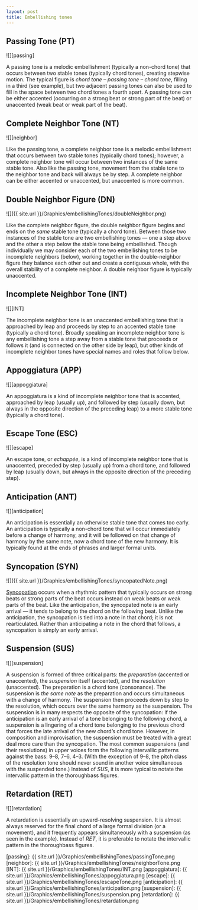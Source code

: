 ```yaml
---
layout: post
title: Embellishing tones
---
```


## Passing Tone (PT)

![][passing]

A passing tone is a melodic embellishment (typically a non-chord tone) that occurs between two stable tones (typically chord tones), creating stepwise motion. The typical figure is *chord tone – passing tone – chord tone*, filling in a third (see example), but two adjacent passing tones can also be used to fill in the space between two chord tones a fourth apart. A passing tone can be either accented (occurring on a strong beat or strong part of the beat) or unaccented (weak beat or weak part of the beat).

## Complete Neighbor Tone (NT)

![][neighbor]

Like the passing tone, a complete neighbor tone is a melodic embellishment that occurs between two stable tones (typically chord tones); however, a complete neighbor tone will occur between two instances of the same stable tone. Also like the passing tone, movement from the stable tone to the neighbor tone and back will always be by step. A complete neighbor can be either accented or unaccented, but unaccented is more common. 

## Double Neighbor Figure (DN)

![]({{ site.url }}/Graphics/embellishingTones/doubleNeighbor.png)

Like the complete neighbor figure, the double neighbor figure begins and ends on the *same* stable tone (typically a chord tone). Between those two instances of the stable tone are two embellishing tones — one a step above and the other a step below the stable tone being embellished. Though individually we may consider each of the two embellishing tones to be incomplete neighbors (below), working together in the double-neighbor figure they balance each other out and create a contiguous whole, with the overall stability of a complete neighbor. A double neighbor figure is typically unaccented.

## Incomplete Neighbor Tone (INT)

![][INT]

The incomplete neighbor tone is an unaccented embellishing tone that is approached by leap and proceeds by step to an accented stable tone (typically a chord tone). Broadly speaking an incomplete neighbor tone is any embellishing tone a step away from a stable tone that proceeds or follows it (and is connected on the other side by leap), but other kinds of incomplete neighbor tones have special names and roles that follow below.

## Appoggiatura (APP)

![][appoggiatura]

An appoggiatura is a kind of incomplete neighbor tone that is accented, approached by leap (usually up), and followed by step (usually down, but always in the opposite direction of the preceding leap) to a more stable tone (typically a chord tone).

## Escape Tone (ESC)

![][escape]

An escape tone, or *echappée*, is a kind of incomplete neighbor tone that is unaccented, preceded by step (usually up) from a chord tone, and followed by leap (usually down, but always in the opposite direction of the preceding step).

## Anticipation (ANT)

![][anticipation]

An anticipation is essentially an otherwise stable tone that comes too early. An anticipation is typically a non-chord tone that will occur immediately before a change of harmony, and it will be followed on that change of harmony by the same note, now a chord tone of the new harmony. It is typically found at the ends of phrases and larger formal units.

## Syncopation (SYN)

![]({{ site.url }}/Graphics/embellishingTones/syncopatedNote.png)

[Syncopation](http://combobee.github.io/syncopation.html) occurs when a rhythmic pattern that typically occurs on strong beats or strong parts of the beat occurs instead on weak beats or weak parts of the beat. Like the anticipation, the syncopated note is an early arrival — it tends to belong to the chord on the following beat. Unlike the anticipation, the syncopation is tied into a note in that chord; it is not rearticulated. Rather than anticipating a note in the chord that follows, a syncopation is simply an early arrival.

## Suspension (SUS)

![][suspension]

A suspension is formed of three critical parts: the *preparation* (accented or unaccented), the *suspension* itself (accented), and the *resolution* (unaccented). The preparation is a chord tone (consonance). The suspension is *the same note* as the preparation and occurs simultaneous with a change of harmony. The suspension then proceeds down by step to the resolution, which occurs over the same harmony as the suspension. The suspension is in many respects the opposite of the syncopation: if the anticipation is an early arrival of a tone belonging to the following chord, a suspension is a lingering of a chord tone belonging to the previous chord that forces the late arrival of the new chord’s chord tone. However, in composition and improvisation, the suspension must be treated with a great deal more care than the syncopation. The most common suspensions (and their resolutions) in upper voices form the following intervallic patterns against the bass: 9–8, 7–6, 4–3. (With the exception of 9–8, the pitch class of the resolution tone should never sound in another voice simultaneous with the suspended tone.) Instead of *SUS*, it is more typical to notate the intervallic pattern in the thoroughbass figures.

## Retardation (RET)

![][retardation]

A retardation is essentially an upward-resolving suspension. It is almost always reserved for the final chord of a large formal division (or a movement), and it frequently appears simultaneously with a suspension (as seen in the example). Instead of *RET*, it is preferable to notate the intervallic pattern in the thoroughbass figures.

[passing]: {{ site.url }}/Graphics/embellishingTones/passingTone.png 
[neighbor]: {{ site.url }}/Graphics/embellishingTones/neighborTone.png
[INT]: {{ site.url }}/Graphics/embellishingTones/INT.png
[appoggiatura]: {{ site.url }}/Graphics/embellishingTones/appoggiatura.png
[escape]: {{ site.url }}/Graphics/embellishingTones/escapeTone.png
[anticipation]: {{ site.url }}/Graphics/embellishingTones/anticipation.png
[suspension]: {{ site.url }}/Graphics/embellishingTones/suspension.png
[retardation]: {{ site.url }}/Graphics/embellishingTones/retardation.png